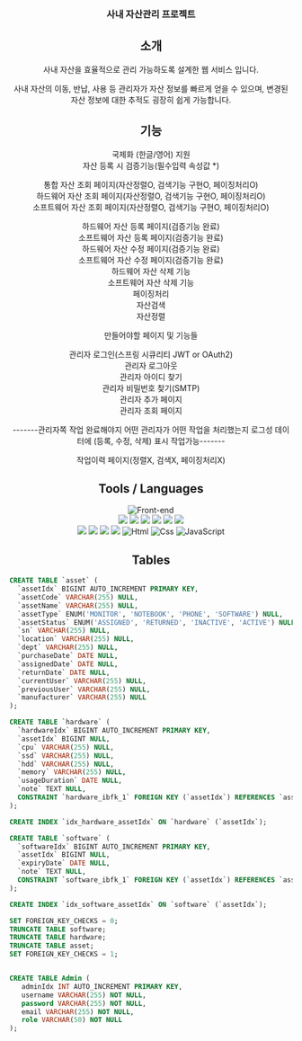 <div align="center">


### 사내 자산관리 프로젝트

<h2 align="center"> 소개 </h2>
사내 자산을 효율적으로 관리 가능하도록 설계한 웹 서비스 입니다.

사내 자산의 이동, 반납, 사용 등 관리자가 자산 정보를 빠르게 얻을 수 있으며,
변경된 자산 정보에 대한 추적도 굉장히 쉽게 가능합니다.

<h2 align="center"> 기능 </h2>

국제화 (한글/영어) 지원<br>
자산 등록 시 검증기능(필수입력 속성값 *)<br>

통합 자산 조회 페이지(자산정렬O, 검색기능 구현O, 페이징처리O)<br>
하드웨어 자산 조회 페이지(자산정렬O, 검색기능 구현O, 페이징처리O)<br>
소프트웨어 자산 조회 페이지(자산정렬O, 검색기능 구현O, 페이징처리O)<br>

하드웨어 자산 등록 페이지(검증기능 완료)<br>
소프트웨어 자산 등록 페이지(검증기능 완료)<br>
하드웨어 자산 수정 페이지(검증기능 완료)<br>
소프트웨어 자산 수정 페이지(검증기능 완료)<br>
하드웨어 자산 삭제 기능<br>
소프트웨어 자산 삭제 기능<br>
페이징처리<br>
자산검색<br>
자산정렬<br>

만들어야할 페이지 및 기능들<br>

관리자 로그인(스프링 시큐리티 JWT or OAuth2)<br>
관리자 로그아웃<br>
관리자 아이디 찾기<br>
관리자 비밀번호 찾기(SMTP)<br>
관리자 추가 페이지<br>
관리자 조회 페이지<br>

-------관리자쪽 작업 완료해야지 어떤 관리자가 어떤 작업을 처리했는지 로그성 데이터에 (등록, 수정, 삭제) 표시 작업가능-------

작업이력 페이지(정렬X, 검색X, 페이징처리X)<br>


<h2 align="center"> Tools / Languages </h2>

![Front-end](https://skillicons.dev/icons?i=idea,spring,gradle,java,mysql,html,css,javascript)<br>
<img src="https://img.shields.io/badge/Spring Web-59666C?style=for-the-badge&logo=Spring&logoColor=white"/>
<img src="https://img.shields.io/badge/SpringBoot-59666C?style=for-the-badge&logo=SpringBoot&logoColor=white"/>
<img src="https://img.shields.io/badge/Thymeleaf-59666C?style=for-the-badge&logo=Spring&logoColor=white"/>
<img src="https://img.shields.io/badge/Mybatis-59666C?style=for-the-badge&logo=Spring&logoColor=white"/>
<img src="https://img.shields.io/badge/Validation-59666C?style=for-the-badge&logo=Spring&logoColor=white"/>
<img src="https://img.shields.io/badge/Devtools-59666C?style=for-the-badge&logo=Spring&logoColor=white"/><br>
<img src="https://img.shields.io/badge/Java-59666C?style=for-the-badge&logo=Spring&logoColor=white"/>
<img src="https://img.shields.io/badge/gradle-59666C?style=for-the-badge&logo=gradle&logoColor=white"/>
<img src="https://img.shields.io/badge/Lombok-59666C?style=for-the-badge&logo=Spring&logoColor=white"/>
<img src="https://img.shields.io/badge/Mysql-59666C?style=for-the-badge&logo=MySql&logoColor=white"/>
<img alt="Html" src ="https://img.shields.io/badge/HTML5-59666C.svg?&style=for-the-badge&logo=HTML5&logoColor=white"/>
<img alt="Css" src ="https://img.shields.io/badge/CSS3-59666C.svg?&style=for-the-badge&logo=CSS3&logoColor=white"/> 
<img alt="JavaScript" src ="https://img.shields.io/badge/JavaScript-59666C.svg?&style=for-the-badge&logo=JavaScript&logoColor=white"/>
 
</div>

<h2 align="center"> Tables </h2>

```sql
CREATE TABLE `asset` (
  `assetIdx` BIGINT AUTO_INCREMENT PRIMARY KEY,
  `assetCode` VARCHAR(255) NULL,
  `assetName` VARCHAR(255) NULL,
  `assetType` ENUM('MONITOR', 'NOTEBOOK', 'PHONE', 'SOFTWARE') NULL,
  `assetStatus` ENUM('ASSIGNED', 'RETURNED', 'INACTIVE', 'ACTIVE') NULL,
  `sn` VARCHAR(255) NULL,
  `location` VARCHAR(255) NULL,
  `dept` VARCHAR(255) NULL,
  `purchaseDate` DATE NULL,
  `assignedDate` DATE NULL,
  `returnDate` DATE NULL,
  `currentUser` VARCHAR(255) NULL,
  `previousUser` VARCHAR(255) NULL,
  `manufacturer` VARCHAR(255) NULL
);

CREATE TABLE `hardware` (
  `hardwareIdx` BIGINT AUTO_INCREMENT PRIMARY KEY,
  `assetIdx` BIGINT NULL,
  `cpu` VARCHAR(255) NULL,
  `ssd` VARCHAR(255) NULL,
  `hdd` VARCHAR(255) NULL,
  `memory` VARCHAR(255) NULL,
  `usageDuration` DATE NULL,
  `note` TEXT NULL,
  CONSTRAINT `hardware_ibfk_1` FOREIGN KEY (`assetIdx`) REFERENCES `asset` (`assetIdx`)
);

CREATE INDEX `idx_hardware_assetIdx` ON `hardware` (`assetIdx`);

CREATE TABLE `software` (
  `softwareIdx` BIGINT AUTO_INCREMENT PRIMARY KEY,
  `assetIdx` BIGINT NULL,
  `expiryDate` DATE NULL,
  `note` TEXT NULL,
  CONSTRAINT `software_ibfk_1` FOREIGN KEY (`assetIdx`) REFERENCES `asset` (`assetIdx`)
);

CREATE INDEX `idx_software_assetIdx` ON `software` (`assetIdx`);

SET FOREIGN_KEY_CHECKS = 0;
TRUNCATE TABLE software;
TRUNCATE TABLE hardware;
TRUNCATE TABLE asset;
SET FOREIGN_KEY_CHECKS = 1;


CREATE TABLE Admin (
   adminIdx INT AUTO_INCREMENT PRIMARY KEY,
   username VARCHAR(255) NOT NULL,
   password VARCHAR(255) NOT NULL,
   email VARCHAR(255) NOT NULL,
   role VARCHAR(50) NOT NULL
);

```

